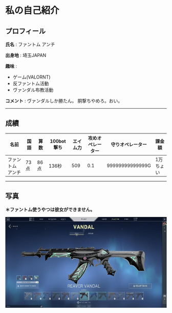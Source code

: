 # 私の自己紹介

## プロフィール
**氏名** : ファントム アンチ  
  
**出身地** : 埼玉JAPAN  
  
**趣味** :
- ゲーム(VALORNT)  
- 反ファントム活動  
- ヴァンダル布教活動  

**コメント** : ヴァンダルしか勝たん。  胴撃ちやめろ。おい。  

***

## 成績  
|名前|国語|算数|100bot撃ち|エイム力|攻めオペレーター|守りオペレーター|課金額|
|--|--|--|--|--|--|--|--|
|ファントム アンチ|73点|86点|136秒|509|0.1|99999999999999G|1万ちょい|

***

## 写真  

**＊ファントム使うやつは彼女ができません。**  
  
![Vandal](vandal.jfif)

